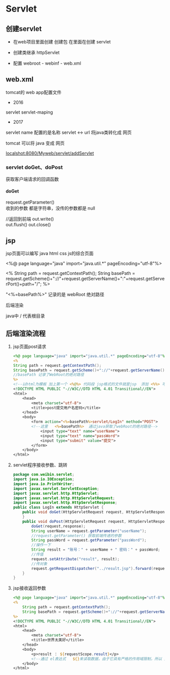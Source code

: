 # Servlet

## 创建servlet

* 在web项目里面创建 创建包  在里面在创建 servlet

* 创建类继承   httpServlet

* 配置  webroot - webinf - web.xml

## web.xml

tomcat的 web app配置文件

* 2016

servlet
servlet-maping

* 2017

servlet name 配置的是名称
servlet <-> url  将java类转化成 网页

tomcat 可以将 java 变成  网页

[localshot:8080/Myweb/servlet/addServlet](localshot:8080/Myweb/servlet/addServlet)

### servlet doGet、doPost

获取客户端请求的回调函数

#### doGet

request.getParameter()  
收到的参数 都是字符串，没传的参数都是 null

//返回到前端
out.write()  
out.flush()
out.close()

## jsp

jsp页面可以编写  java html css js的综合页面

<%@ page language="java" import="java.util.*" pageEncoding="utf-8"%>

<%
    String path = request.getContextPath();
    String basePath = request.getScheme()+"://"+request.getServerName()+":"+request.getServerPort()+path+"/";
%>

"<%=basePath%>"  记录的是  webRoot 绝对路径

后端渲染  

java中   /  代表根目录

## 后端渲染流程

1. jsp页面post请求

    ```jsp
    <%@ page language="java" import="java.util.*" pageEncoding="utf-8"%>
    <%
    String path = request.getContextPath();
    String basePath = request.getScheme()+"://"+request.getServerName()+":"+request.getServerPort()+path+"/";
    //basePath 记录了WebRoot的绝对路径
    %>
    <!--以html为模板 加上第一个 <%@%> 代码段 jsp格式的文件就是jsp  添加 <%%> 可以 编写 java代码   下面就按照html进行编写-->
    <!DOCTYPE HTML PUBLIC "-//W3C//DTD HTML 4.01 Transitional//EN">
    <html>
        <head>
            <meta charset="utf-8">
            <title>post提交用户名密码</title>
        </head>
        <body>
            <form action="<%=basePath%>servlet/LogIn" method="POST">
            <!--这里   <%=basePath%>  通过java获取了webRoot的绝对路径-->
                <input type="text" name="userName">
                <input type="text" name="passWord">
                <input type="submit" value="提交">
            </form>
        </body>
    </html>
    ```

2. servlet程序接收参数、跳转

    ```java
    package com.weibin.servlet;
    import java.io.IOException;
    import java.io.PrintWriter;
    import javax.servlet.ServletException;
    import javax.servlet.http.HttpServlet;
    import javax.servlet.http.HttpServletRequest;
    import javax.servlet.http.HttpServletResponse;
    public class LogIn extends HttpServlet {
        public void doGet(HttpServletRequest request, HttpServletResponse response) throws ServletException, IOException {
        }
        public void doPost(HttpServletRequest request, HttpServletResponse response) throws ServletException, IOException {
            doGet(request,response);
            String userName = request.getParameter("userName");
            //request.getParameter() 获取前端传递的参数
            String passWord = request.getParameter("passWord");
            //操作一下
            String result = "账号：" + userName + " 密码：" + passWord;
            //传值
            request.setAttribute("result", result);
            //传对象
            request.getRequestDispatcher("../result.jsp").forward(request, response);;
        }
    }
    ```
3. jsp接收返回参数

    ```jsp
    <%@ page language="java" import="java.util.*" pageEncoding="utf-8"%>
    <%
        String path = request.getContextPath();
        String basePath = request.getScheme()+"://"+request.getServerName()+":"+request.getServerPort()+path+"/";
    %>
    <!DOCTYPE HTML PUBLIC "-//W3C//DTD HTML 4.01 Transitional//EN">
    <html>
        <head>
            <meta charset="utf-8">
            <title>世界太美好</title>
        </head>
        <body>
            <p>result ： ${requestScope.result}</p>
            <!--通过 el表达式   ${}来读取数据，由于它具有严格的作用域限制，所以 通过requestScope来调用-->
        </body>
    </html>

    ```